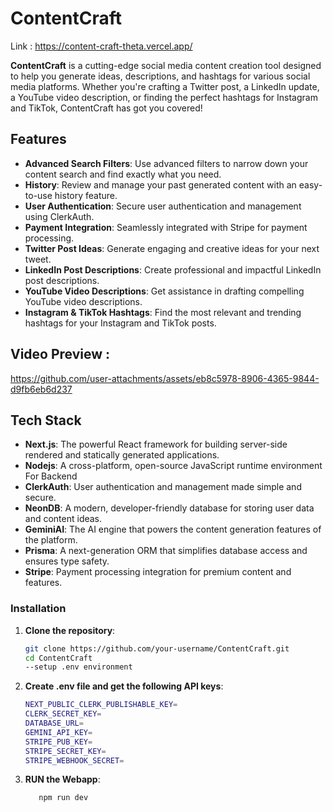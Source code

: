 # ContentCraft
Link : https://content-craft-theta.vercel.app/  

**ContentCraft** is a cutting-edge social media content creation tool designed to help you generate ideas, descriptions, and hashtags for various social media platforms. Whether you're crafting a Twitter post, a LinkedIn update, a YouTube video description, or finding the perfect hashtags for Instagram and TikTok, ContentCraft has got you covered!



## Features

- **Advanced Search Filters**: Use advanced filters to narrow down your content search and find exactly what you need.
- **History**: Review and manage your past generated content with an easy-to-use history feature.
- **User Authentication**: Secure user authentication and management using ClerkAuth.
- **Payment Integration**: Seamlessly integrated with Stripe for payment processing.
- **Twitter Post Ideas**: Generate engaging and creative ideas for your next tweet.
- **LinkedIn Post Descriptions**: Create professional and impactful LinkedIn post descriptions.
- **YouTube Video Descriptions**: Get assistance in drafting compelling YouTube video descriptions.
- **Instagram & TikTok Hashtags**: Find the most relevant and trending hashtags for your Instagram and TikTok posts.

## Video Preview : 


https://github.com/user-attachments/assets/eb8c5978-8906-4365-9844-d9fb6eb6d237



## Tech Stack

- **Next.js**: The powerful React framework for building server-side rendered and statically generated applications.
- **Nodejs**: A cross-platform, open-source JavaScript runtime environment For Backend
- **ClerkAuth**: User authentication and management made simple and secure.
- **NeonDB**: A modern, developer-friendly database for storing user data and content ideas.
- **GeminiAI**: The AI engine that powers the content generation features of the platform.
- **Prisma**: A next-generation ORM that simplifies database access and ensures type safety.
- **Stripe**: Payment processing integration for premium content and features.


### Installation

1. **Clone the repository**:

   ```bash
   git clone https://github.com/your-username/ContentCraft.git
   cd ContentCraft
   --setup .env environment
   ```
2. **Create .env file and get the following API keys**:
   ```bash
   NEXT_PUBLIC_CLERK_PUBLISHABLE_KEY=
   CLERK_SECRET_KEY=
   DATABASE_URL=
   GEMINI_API_KEY=
   STRIPE_PUB_KEY=
   STRIPE_SECRET_KEY=
   STRIPE_WEBHOOK_SECRET= 
   ```
3. **RUN the Webapp**:
   ```bash
      npm run dev
   ```


